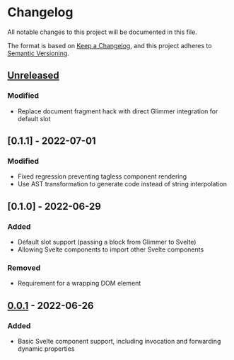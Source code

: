 Changelog
===========
All notable changes to this project will be documented in this file.

The format is based on [Keep a Changelog](https://keepachangelog.com/en/1.0.0/),
and this project adheres to [Semantic Versioning](https://semver.org/spec/v2.0.0.html).

## [Unreleased]
### Modified
- Replace document fragment hack with direct Glimmer integration for default slot

## [0.1.1] - 2022-07-01
### Modified
- Fixed regression preventing tagless component rendering
- Use AST transformation to generate code instead of string interpolation

## [0.1.0] - 2022-06-29
### Added
- Default slot support (passing a block from Glimmer to Svelte)
- Allowing Svelte components to import other Svelte components
### Removed
- Requirement for a wrapping DOM element

## [0.0.1] - 2022-06-26
### Added
- Basic Svelte component support, including invocation and forwarding dynamic properties

[Unreleased]: https://github.com/ravenstine/ember-cli-svelte/compare/v0.0.1...HEAD
[0.0.1]: https://github.com/ravenstine/ember-cli-svelte/releases/tag/v0.0.1
